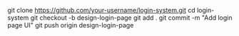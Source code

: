 git clone https://github.com/your-username/login-system.git
cd login-system
git checkout -b design-login-page
git add .
git commit -m "Add login page UI"
git push origin design-login-page
